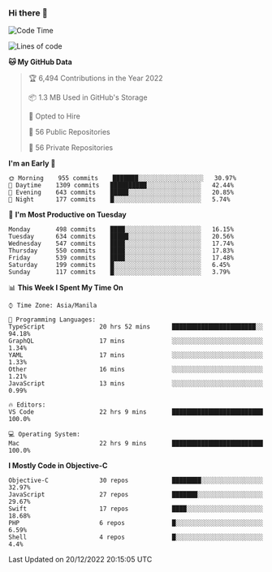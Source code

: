 ### Hi there 👋

<!--START_SECTION:waka-->
![Code Time](http://img.shields.io/badge/Code%20Time-3%2C498%20hrs%205%20mins-blue)

![Lines of code](https://img.shields.io/badge/From%20Hello%20World%20I%27ve%20Written-2%20Million%20lines%20of%20code-blue)

**🐱 My GitHub Data** 

> 🏆 6,494 Contributions in the Year 2022
 > 
> 📦 1.3 MB Used in GitHub's Storage 
 > 
> 💼 Opted to Hire
 > 
> 📜 56 Public Repositories 
 > 
> 🔑 56 Private Repositories  
 > 
**I'm an Early 🐤** 

```text
🌞 Morning    955 commits    ███████░░░░░░░░░░░░░░░░░░   30.97% 
🌆 Daytime    1309 commits   ██████████░░░░░░░░░░░░░░░   42.44% 
🌃 Evening    643 commits    █████░░░░░░░░░░░░░░░░░░░░   20.85% 
🌙 Night      177 commits    █░░░░░░░░░░░░░░░░░░░░░░░░   5.74%

```
📅 **I'm Most Productive on Tuesday** 

```text
Monday       498 commits    ████░░░░░░░░░░░░░░░░░░░░░   16.15% 
Tuesday      634 commits    █████░░░░░░░░░░░░░░░░░░░░   20.56% 
Wednesday    547 commits    ████░░░░░░░░░░░░░░░░░░░░░   17.74% 
Thursday     550 commits    ████░░░░░░░░░░░░░░░░░░░░░   17.83% 
Friday       539 commits    ████░░░░░░░░░░░░░░░░░░░░░   17.48% 
Saturday     199 commits    █░░░░░░░░░░░░░░░░░░░░░░░░   6.45% 
Sunday       117 commits    █░░░░░░░░░░░░░░░░░░░░░░░░   3.79%

```


📊 **This Week I Spent My Time On** 

```text
⌚︎ Time Zone: Asia/Manila

💬 Programming Languages: 
TypeScript               20 hrs 52 mins      ███████████████████████░░   94.18% 
GraphQL                  17 mins             ░░░░░░░░░░░░░░░░░░░░░░░░░   1.34% 
YAML                     17 mins             ░░░░░░░░░░░░░░░░░░░░░░░░░   1.33% 
Other                    16 mins             ░░░░░░░░░░░░░░░░░░░░░░░░░   1.21% 
JavaScript               13 mins             ░░░░░░░░░░░░░░░░░░░░░░░░░   0.99%

🔥 Editors: 
VS Code                  22 hrs 9 mins       █████████████████████████   100.0%

💻 Operating System: 
Mac                      22 hrs 9 mins       █████████████████████████   100.0%

```

**I Mostly Code in Objective-C** 

```text
Objective-C              30 repos            ████████░░░░░░░░░░░░░░░░░   32.97% 
JavaScript               27 repos            ███████░░░░░░░░░░░░░░░░░░   29.67% 
Swift                    17 repos            ████░░░░░░░░░░░░░░░░░░░░░   18.68% 
PHP                      6 repos             █░░░░░░░░░░░░░░░░░░░░░░░░   6.59% 
Shell                    4 repos             █░░░░░░░░░░░░░░░░░░░░░░░░   4.4%

```



 Last Updated on 20/12/2022 20:15:05 UTC
<!--END_SECTION:waka-->


<!--
**rad182/rad182** is a ✨ _special_ ✨ repository because its `README.md` (this file) appears on your GitHub profile.

Here are some ideas to get you started:

- 🔭 I’m currently working on ...
- 🌱 I’m currently learning ...
- 👯 I’m looking to collaborate on ...
- 🤔 I’m looking for help with ...
- 💬 Ask me about ...
- 📫 How to reach me: ...
- 😄 Pronouns: ...
- ⚡ Fun fact: ...
-->
